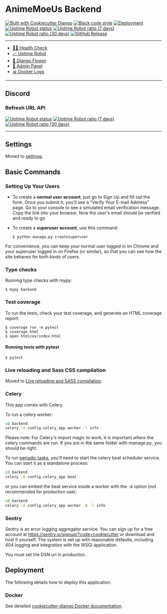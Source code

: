 # AnimeMoeUs Backend

[![Built with Cookiecutter Django](https://img.shields.io/badge/built%20with-Cookiecutter%20Django-ff69b4.svg?logo=cookiecutter)](https://github.com/cookiecutter/cookiecutter-django/)
[![Black code style](https://img.shields.io/badge/code%20style-black-000000.svg)](https://github.com/ambv/black)
[![Deployment](https://github.com/animemoeus/backend/actions/workflows/deployment.yml/badge.svg)](https://github.com/animemoeus/backend/actions/workflows/deployment.yml)
[![Uptime Robot status](https://img.shields.io/uptimerobot/status/m788586431-1256ae08e9b37721503fdef8)](https://stats.uptimerobot.com/GKy6liBGw7/788586431)
[![Uptime Robot ratio (7 days)](https://img.shields.io/uptimerobot/ratio/7/m788586431-1256ae08e9b37721503fdef8)](https://stats.uptimerobot.com/GKy6liBGw7/788586431)
[![Uptime Robot ratio (30 days)](https://img.shields.io/uptimerobot/ratio/m788586431-1256ae08e9b37721503fdef8)](https://stats.uptimerobot.com/GKy6liBGw7/788586431)
[![GitHub Release](https://img.shields.io/github/v/release/animemoeus/backend)](https://github.com/animemoeus/backend/releases)

---

- [🧑‍⚕️ Health Check](https://api.animemoe.us/health-check/)
- [📈 Uptime Robot](https://stats.uptimerobot.com/GKy6liBGw7)
- [🌸 Django Flower](https://flower.animemoe.us/)
- [👀 Admin Panel](https://api.animemoe.us/admin/)
- [📊 Docker Logs](https://dozzle.animemoe.us/)

---

## Discord

### Refresh URL API

[![Uptime Robot status](https://img.shields.io/uptimerobot/status/m797080158-bcfd7f8a26110828783eff90)](https://stats.uptimerobot.com/GKy6liBGw7/797080158) [![Uptime Robot ratio (7 days)](https://img.shields.io/uptimerobot/ratio/7/m797080158-bcfd7f8a26110828783eff90)](https://stats.uptimerobot.com/GKy6liBGw7/797080158) [![Uptime Robot ratio (30 days)](https://img.shields.io/uptimerobot/ratio/m797080158-bcfd7f8a26110828783eff90)](https://stats.uptimerobot.com/GKy6liBGw7/797080158)

---

## Settings

Moved to [settings](http://cookiecutter-django.readthedocs.io/en/latest/settings.html).

## Basic Commands

### Setting Up Your Users

- To create a **normal user account**, just go to Sign Up and fill out the form. Once you submit it, you'll see a "Verify Your E-mail Address" page. Go to your console to see a simulated email verification message. Copy the link into your browser. Now the user's email should be verified and ready to go.

- To create a **superuser account**, use this command:

      $ python manage.py createsuperuser

For convenience, you can keep your normal user logged in on Chrome and your superuser logged in on Firefox (or similar), so that you can see how the site behaves for both kinds of users.

### Type checks

Running type checks with mypy:

    $ mypy backend

### Test coverage

To run the tests, check your test coverage, and generate an HTML coverage report:

    $ coverage run -m pytest
    $ coverage html
    $ open htmlcov/index.html

#### Running tests with pytest

    $ pytest

### Live reloading and Sass CSS compilation

Moved to [Live reloading and SASS compilation](https://cookiecutter-django.readthedocs.io/en/latest/developing-locally.html#sass-compilation-live-reloading).

### Celery

This app comes with Celery.

To run a celery worker:

```bash
cd backend
celery -A config.celery_app worker -l info
```

Please note: For Celery's import magic to work, it is important _where_ the celery commands are run. If you are in the same folder with _manage.py_, you should be right.

To run [periodic tasks](https://docs.celeryq.dev/en/stable/userguide/periodic-tasks.html), you'll need to start the celery beat scheduler service. You can start it as a standalone process:

```bash
cd backend
celery -A config.celery_app beat
```

or you can embed the beat service inside a worker with the `-B` option (not recommended for production use):

```bash
cd backend
celery -A config.celery_app worker -B -l info
```

### Sentry

Sentry is an error logging aggregator service. You can sign up for a free account at <https://sentry.io/signup/?code=cookiecutter> or download and host it yourself.
The system is set up with reasonable defaults, including 404 logging and integration with the WSGI application.

You must set the DSN url in production.

## Deployment

The following details how to deploy this application.

### Docker

See detailed [cookiecutter-django Docker documentation](http://cookiecutter-django.readthedocs.io/en/latest/deployment-with-docker.html).
